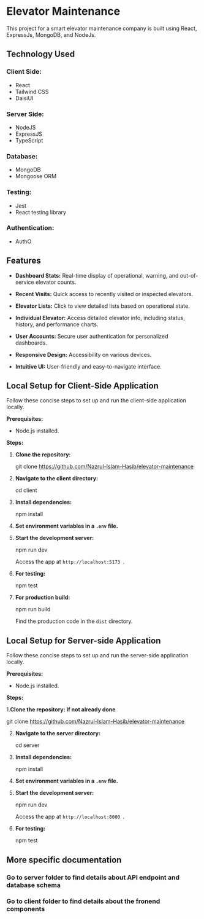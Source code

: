 # Elevator Maintenance

This project for a smart elevator maintenance company is built using React, ExpressJs, MongoDB, and NodeJs.

## Technology Used

### Client Side:
- React
- Tailwind CSS
- DaisiUI

### Server Side:
- NodeJS
- ExpressJS
- TypeScript

### Database:
- MongoDB
- Mongoose ORM

### Testing:
- Jest
- React testing library

### Authentication:
- AuthO

## Features

- **Dashboard Stats:** Real-time display of operational, warning, and out-of-service elevator counts.

- **Recent Visits:** Quick access to recently visited or inspected elevators.

- **Elevator Lists:** Click to view detailed lists based on operational state.

- **Individual Elevator:** Access detailed elevator info, including status, history, and performance charts.

- **User Accounts:** Secure user authentication for personalized dashboards.

- **Responsive Design:** Accessibility on various devices.

- **Intuitive UI:** User-friendly and easy-to-navigate interface.

## Local Setup for Client-Side Application

Follow these concise steps to set up and run the client-side application locally.

**Prerequisites:**

- Node.js installed.

**Steps:**

1. **Clone the repository:**

   git clone https://github.com/Nazrul-Islam-Hasib/elevator-maintenance


2. **Navigate to the client directory:**

   cd client

3. **Install dependencies:**

   npm install
   

4. **Set environment variables in a `.env` file.**

5. **Start the development server:**

   npm run dev
   

   Access the app at `http://localhost:5173 `.

6. **For testing:**

   
   npm test
   

7. **For production build:**

   npm run build
 

   Find the production code in the `dist` directory.

## Local Setup for Server-side Application

Follow these concise steps to set up and run the server-side application locally.

**Prerequisites:**

- Node.js installed.

**Steps:**

1.**Clone the repository:  If not already done**

   git clone https://github.com/Nazrul-Islam-Hasib/elevator-maintenance

2. **Navigate to the server directory:**

   cd server

3. **Install dependencies:**

   npm install
   

4. **Set environment variables in a `.env` file.**

5. **Start the development server:**

   npm run dev
   

   Access the app at `http://localhost:8000 `.

6. **For testing:**

   npm test


## More specific documentation

### Go to server folder to find details about API endpoint and database schema

### Go to client folder to find details about the fronend components

